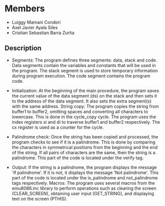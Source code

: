 # Members
- Luiggy Mamani Condori
- Axel Javier Ayala Siles
- Cristian Sebastian Barra Zurita

## Description
- Segments: The program defines three segments: data, stack and code. Data segments contain the variables and constants that will be used in the program. The stack segment is used to store temporary information during program execution. The code segment contains the program code.

- Initialization: At the beginning of the main procedure, the program saves the current value of the data segment (ds) on the stack and then sets it to the address of the data segment. It also sets the extra segment(s) with the same address.
String copy: The program copies the string from buffer1 to buffer2, omitting spaces and converting all characters to lowercase. This is done in the cycle_copy cycle. The program uses the index registers si and di to traverse buffer1 and buffer2 respectively. The cx register is used as a counter for the cycle.

- Palindrome check: Once the string has been copied and processed, the program checks to see if it is a palindrome. This is done by comparing the characters in symmetrical positions from the beginning and the end of the string. If all pairs of characters are the same, then the string is a palindrome. This part of the code is located under the verify tag.

- Output: If the string is a palindrome, the program displays the message 'If palindrome'. If it is not, it displays the message 'Not palindrome'. This part of the code is located under the is_palindrome and not_palindrome tags respectively.
Macros: The program uses several macros from the emu8086.inc library to perform operations such as clearing the screen (CLEAR_SCREEN), obtaining user input (GET_STRING), and displaying text on the screen (PTHIS).